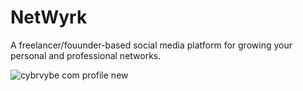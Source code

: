 # NetWyrk
A freelancer/fouunder-based social media platform for growing your personal and professional networks.

![cybrvybe com profile new](https://user-images.githubusercontent.com/58280353/116505520-faf30980-a86f-11eb-872e-940854fb7b8f.PNG)

